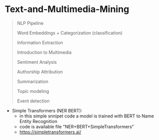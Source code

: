 # Text-and-Multimedia-Mining

> NLP Pipeline
> 
> Word Embeddings + Categorization (classification)
> 
> Information Extraction 
> 
> Introduction to Multimedia
> 
> Sentiment Analysis 
> 
> Authorship Attribution 
> 
> Summarization
> 
> Topic modeling
> 
> Event detection 

- Simple Transformers (NER BERT):
    - in this simple snnipet code a model is trained with BERT to Name Entity Recognition 
    - code is available file "NER+BERT+SimpleTransformers"
    - https://simpletransformers.ai/


